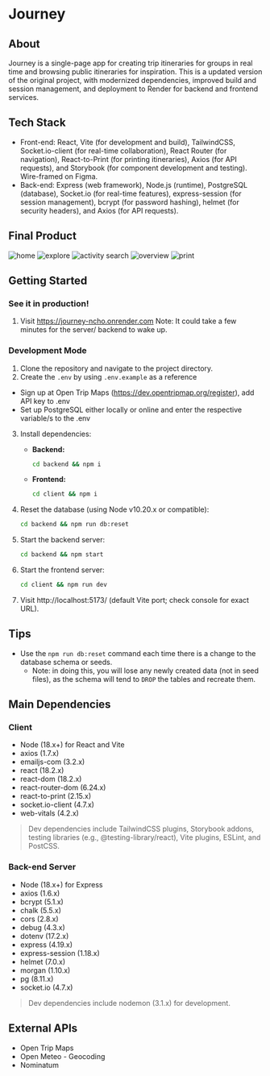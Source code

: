 # Journey

## About

Journey is a single-page app for creating trip itineraries for groups in real time and browsing public itineraries for inspiration. This is a updated version of the original project, with modernized dependencies, improved build and session management, and deployment to Render for backend and frontend services.

## Tech Stack

- Front-end: React, Vite (for development and build), TailwindCSS, Socket.io-client (for real-time collaboration), React Router (for navigation), React-to-Print (for printing itineraries), Axios (for API requests), and Storybook (for component development and testing). Wire-framed on Figma.
- Back-end: Express (web framework), Node.js (runtime), PostgreSQL (database), Socket.io (for real-time features), express-session (for session management), bcrypt (for password hashing), helmet (for security headers), and Axios (for API requests).

## Final Product

![home](docs/home.png?raw=true 'Home Page')
![explore](docs/explore.png)
![activity search](docs/activity-search.png)
![overview](docs/overview.png)
![print](docs/print.png)

## Getting Started 

### See it in production!
1. Visit https://journey-ncho.onrender.com
Note: It could take a few minutes for the server/ backend to wake up.

### Development Mode
1. Clone the repository and navigate to the project directory.
2. Create the `.env` by using `.env.example` as a reference

- Sign up at Open Trip Maps (https://dev.opentripmap.org/register), add API key to .env
- Set up PostgreSQL either locally or online and enter the respective variable/s to the .env
  
3. Install dependencies:

   - **Backend:**  
     ```bash
     cd backend && npm i
     ```
   
   - **Frontend:**  
     ```bash
     cd client && npm i
     ```

4. Reset the database (using Node v10.20.x or compatible):  
   ```bash
   cd backend && npm run db:reset
   ```
5. Start the backend server:  
   ```bash
   cd backend && npm start
   ```
6. Start the frontend server:
   ```bash
   cd client && npm run dev
   ```
7. Visit http://localhost:5173/ (default Vite port; check console for exact URL).

## Tips

- Use the `npm run db:reset` command each time there is a change to the database schema or seeds.
  - Note: in doing this, you will lose any newly created data (not in seed files), as the schema will tend to `DROP` the tables and recreate them.

## Main Dependencies

### Client

- Node (18.x+) for React and Vite
- axios (1.7.x)
- emailjs-com (3.2.x)
- react (18.2.x)
- react-dom (18.2.x)
- react-router-dom (6.24.x)
- react-to-print (2.15.x)
- socket.io-client (4.7.x)
- web-vitals (4.2.x)

> Dev dependencies include TailwindCSS plugins, Storybook addons, testing libraries (e.g., @testing-library/react), Vite plugins, ESLint, and PostCSS.

### Back-end Server

- Node (18.x+) for Express  
- axios (1.6.x)  
- bcrypt (5.1.x)  
- chalk (5.5.x)  
- cors (2.8.x)  
- debug (4.3.x)  
- dotenv (17.2.x)  
- express (4.19.x)  
- express-session (1.18.x)  
- helmet (7.0.x)  
- morgan (1.10.x)  
- pg (8.11.x)  
- socket.io (4.7.x)  

> Dev dependencies include nodemon (3.1.x) for development.

## External APIs

- Open Trip Maps
- Open Meteo - Geocoding
- Nominatum
